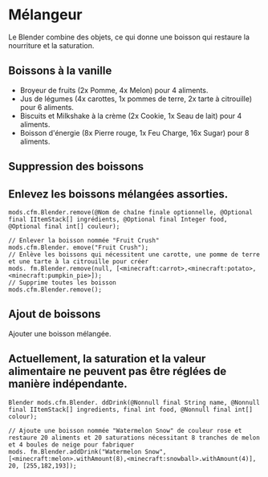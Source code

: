 # Mélangeur

Le Blender combine des objets, ce qui donne une boisson qui restaure la nourriture et la saturation.

## Boissons à la vanille

- Broyeur de fruits (2x Pomme, 4x Melon) pour 4 aliments.
- Jus de légumes (4x carottes, 1x pommes de terre, 2x tarte à citrouille) pour 6 aliments.
- Biscuits et Milkshake à la crème (2x Cookie, 1x Seau de lait) pour 4 aliments.
- Boisson d'énergie (8x Pierre rouge, 1x Feu Charge, 16x Sugar) pour 8 aliments.

## Suppression des boissons

## Enlevez les boissons mélangées assorties.

```zenscript
mods.cfm.Blender.remove(@Nom de chaîne finale optionnelle, @Optional final IItemStack[] ingrédients, @Optional final Integer food, @Optional final int[] couleur);

// Enlever la boisson nommée "Fruit Crush"
mods.cfm.Blender. emove("Fruit Crush");
// Enlève les boissons qui nécessitent une carotte, une pomme de terre et une tarte à la citrouille pour créer
mods. fm.Blender.remove(null, [<minecraft:carrot>,<minecraft:potato>,<minecraft:pumpkin_pie>]);
// Supprime toutes les boisson
mods.cfm.Blender.remove();
```

## Ajout de boissons

Ajouter une boisson mélangée.

## Actuellement, la saturation et la valeur alimentaire ne peuvent pas être réglées de manière indépendante.

```zenscript
Blender mods.cfm.Blender. ddDrink(@Nonnull final String name, @Nonnull final IItemStack[] ingredients, final int food, @Nonnull final int[] colour);

// Ajoute une boisson nommée "Watermelon Snow" de couleur rose et restaure 20 aliments et 20 saturations nécessitant 8 tranches de melon et 4 boules de neige pour fabriquer
mods. fm.Blender.addDrink("Watermelon Snow", [<minecraft:melon>.withAmount(8),<minecraft:snowball>.withAmount(4)], 20, [255,182,193]);
```